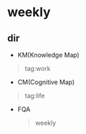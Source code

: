 # weekly 
## dir 
- KM(Knowledge Map) 

 >tag:work

 - CM(Cognitive Map) 

 >tag:life 

- FQA

  > weekly

